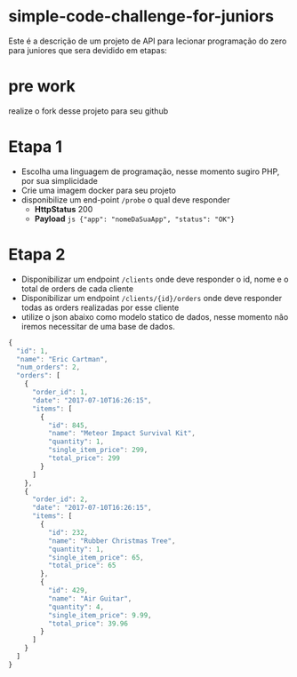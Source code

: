 # simple-code-challenge-for-juniors
Este é a descrição  de um projeto de API para lecionar programação do zero para juniores que sera devidido em etapas:

# pre work
realize o fork desse projeto para seu github

# Etapa 1
* Escolha uma linguagem de programação, nesse momento sugiro PHP, por sua simplicidade
* Crie uma imagem docker para seu projeto
* disponibilize um end-point `/probe` o qual deve responder
   *  **HttpStatus** 200
   *  **Payload** ```js {"app": "nomeDaSuaApp", "status": "OK"}```

# Etapa 2
* Disponibilizar um endpoint `/clients` onde deve responder o id, nome e o total de orders de cada cliente
* Disponibilizar um endpoint `/clients/{id}/orders` onde deve responder todas as orders realizadas por esse cliente
* utilize o json abaixo como modelo statico de dados, nesse momento não iremos necessitar de uma base de dados.

```js
{
  "id": 1,
  "name": "Eric Cartman",
  "num_orders": 2,
  "orders": [
    {
      "order_id": 1,
      "date": "2017-07-10T16:26:15",
      "items": [
        {
          "id": 845,
          "name": "Meteor Impact Survival Kit",
          "quantity": 1,
          "single_item_price": 299,
          "total_price": 299
        }
      ]
    },
    {
      "order_id": 2,
      "date": "2017-07-10T16:26:15",
      "items": [
        {
          "id": 232,
          "name": "Rubber Christmas Tree",
          "quantity": 1,
          "single_item_price": 65,
          "total_price": 65
        },
        {
          "id": 429,
          "name": "Air Guitar",
          "quantity": 4,
          "single_item_price": 9.99,
          "total_price": 39.96
        }
      ]
    }
  ]
}
```
